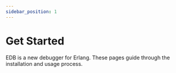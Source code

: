 ```yaml
---
sidebar_position: 1
---
```


# Get Started

EDB is a new debugger for Erlang. These pages guide through the installation and usage process.
